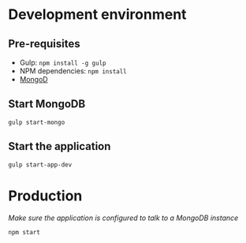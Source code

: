 # Development environment

## Pre-requisites

* Gulp: `npm install -g gulp`
* NPM dependencies: `npm install`
* [MongoD](https://docs.mongodb.org/manual/reference/program/mongod/)

## Start MongoDB

`gulp start-mongo`

## Start the application

`gulp start-app-dev`

# Production

_Make sure the application is configured to talk to a MongoDB instance_

`npm start`
